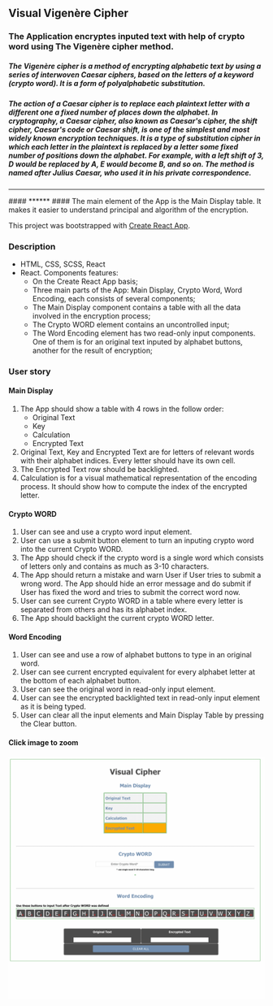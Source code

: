 ## Visual Vigenère Cipher
### The Application encryptes inputed text with help of crypto word using The Vigenère cipher method.

##### The Vigenère cipher is a method of encrypting alphabetic text by using a series of interwoven Caesar ciphers, based on the letters of a keyword (crypto word). It is a form of polyalphabetic substitution.

##### The action of a Caesar cipher is to replace each plaintext letter with a different one a fixed number of places down the alphabet. In cryptography, a Caesar cipher, also known as Caesar's cipher, the shift cipher, Caesar's code or Caesar shift, is one of the simplest and most widely known encryption techniques. It is a type of substitution cipher in which each letter in the plaintext is replaced by a letter some fixed number of positions down the alphabet. For example, with a left shift of 3, D would be replaced by A, E would become B, and so on. The method is named after Julius Caesar, who used it in his private correspondence.

<hr>
#### ******
####  The main element of the App is the Main Display table. It makes it easier to understand principal and algorithm of the encryption.  

This project was bootstrapped with [Create React App](https://github.com/facebookincubator/create-react-app).

### Description

* HTML, CSS, SCSS, React
* React. Components features:
     * On the Create React App basis;
     * Three main parts of the App: Main Display, Crypto Word, Word Encoding, each consists of several components;        
     * The Main Display component contains a table with all the data involved in the encryption process;
     * The Crypto WORD element contains an uncontrolled input;
     * The Word Encoding element has two read-only input components. One of them is for an original text inputed by alphabet buttons, another for the result of encryption;

### User story
####   Main Display
1.  The App should show a table with 4 rows in the follow order:
      * Original Text  
      * Key
      * Calculation
      * Encrypted Text
1.  Original Text, Key and Encrypted Text are for letters of relevant words with their alphabet indices. Every letter should have its own cell.
1.  The Encrypted Text row should be backlighted.
1.  Calculation is for a visual mathematical representation of the encoding process. It should show how to compute the index of the encrypted letter.  

####   Crypto WORD
1.  User can see and use a crypto word input element.
1.  User can use a submit button element to turn an inputing crypto word into the current Crypto WORD.
1.  The App should check if the crypto word is a single word which consists of letters only and contains as much as 3-10 characters.  
1.  The App should return a mistake and warn User if User tries to submit a wrong word. The App should hide an error message and do submit if User has fixed the word and tries to submit the correct word now.  
1.  User can see current Crypto WORD in a table where every letter is  separated from others and has its alphabet index.
1.  The App should backlight the current crypto WORD letter.   

####   Word Encoding
1.  User can see and use a row of alphabet buttons to type in an original word.
1.  User can see current encrypted equivalent for every alphabet letter at the bottom of each alphabet button.
1.  User can see the original word in read-only input element.
1.  User can see the encrypted backlighted text in read-only input element as it is being typed.
1.  User can clear all the input elements and Main Display Table by pressing the Clear button.

####    Click image to zoom
![Jest watch mode](https://raw.githubusercontent.com/vickochetkov/rct-cipher/master/public/10.gif)

